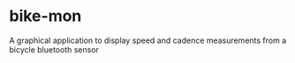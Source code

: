 # bike-mon
A graphical application to display speed and cadence measurements from a bicycle bluetooth sensor
